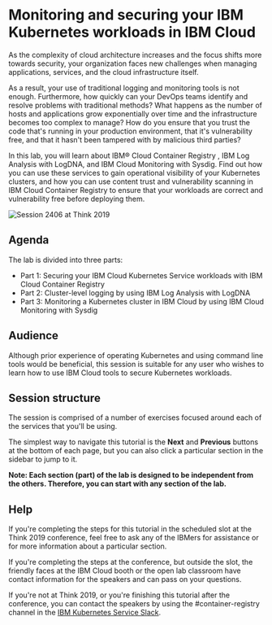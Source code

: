 # Monitoring and securing your IBM Kubernetes workloads in IBM Cloud

As the complexity of cloud architecture increases and the focus shifts more towards security, your organization faces new challenges when managing applications, services, and the cloud infrastructure itself.

As a result, your use of traditional logging and monitoring tools is not enough. Furthermore, how quickly can your DevOps teams identify and resolve problems with traditional methods? What happens as the number of hosts and applications grow exponentially over time and the infrastructure becomes too complex to manage? How do you ensure that you trust the code that's running in your production environment, that it's vulnerability free, and that it hasn't been tampered with by malicious third parties?

In this lab, you will learn about IBM® Cloud Container Registry , IBM Log Analysis with LogDNA, and IBM Cloud Monitoring with Sysdig. Find out how you can use these services to gain operational visibility of your Kubernetes clusters, and how you can use content trust and vulnerability scanning in IBM Cloud Container Registry to ensure that your workloads are correct and vulnerability free before deploying them.

![Session 2406 at Think 2019](https://www.ibm.com/events/shared/img/think2019/think-2019-branding-footer.jpg)

## Agenda

The lab is divided into three parts:

* Part 1: Securing your IBM Cloud Kubernetes Service workloads with IBM Cloud Container Registry
* Part 2: Cluster-level logging by using IBM Log Analysis with LogDNA
* Part 3: Monitoring a Kubernetes cluster in IBM Cloud by using IBM Cloud Monitoring with Sysdig

## Audience

Although prior experience of operating Kubernetes and using command line tools would be beneficial, this session is suitable for any user who wishes to learn how to use IBM Cloud tools to secure Kubernetes workloads.

## Session structure

The session is comprised of a number of exercises focused around each of the services that you'll be using. 

The simplest way to navigate this tutorial is the **Next** and **Previous** buttons at the bottom of each page, but you can also click a particular section in the sidebar to jump to it.

**Note: Each section (part) of the lab is designed to be independent from the others. Therefore, you can start with any section of the lab.**

## Help

If you're completing the steps for this tutorial in the scheduled slot at the Think 2019 conference, feel free to ask any of the IBMers for assistance or for more information about a particular section.

If you're completing the steps at the conference, but outside the slot, the friendly faces at the IBM Cloud booth or the open lab classroom have contact information for the speakers and can pass on your questions.

If you're not at Think 2019, or you're finishing this tutorial after the conference, you can contact the speakers by using the #container-registry channel in the [IBM Kubernetes Service Slack](https://bxcs-slack-invite.mybluemix.net/).
